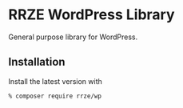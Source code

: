 # RRZE WordPress Library

General purpose library for WordPress.

## Installation

Install the latest version with

```bash
% composer require rrze/wp
```
